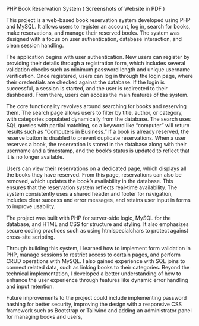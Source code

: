 PHP Book Reservation System ( Screenshots of Website in PDF )

This project is a web-based book reservation system developed using PHP and MySQL. It allows users to register an account, log in, search for books, make reservations, and manage their reserved books. The system was designed with a focus on user authentication, database interaction, and clean session handling.

The application begins with user authentication. New users can register by providing their details through a registration form, which includes several validation checks such as minimum password length and unique username verification. Once registered, users can log in through the login page, where their credentials are checked against the database. If the login is successful, a session is started, and the user is redirected to their dashboard. From there, users can access the main features of the system.

The core functionality revolves around searching for books and reserving them. The search page allows users to filter by title, author, or category, with categories populated dynamically from the database. The search uses SQL queries with partial matching, so a keyword like “computer” will return results such as “Computers in Business.” If a book is already reserved, the reserve button is disabled to prevent duplicate reservations. When a user reserves a book, the reservation is stored in the database along with their username and a timestamp, and the book’s status is updated to reflect that it is no longer available.

Users can view their reservations on a dedicated page, which displays all the books they have reserved. From this page, reservations can also be removed, which updates the book’s availability in the database. This ensures that the reservation system reflects real-time availability. The system consistently uses a shared header and footer for navigation, includes clear success and error messages, and retains user input in forms to improve usability.

The project was built with PHP for server-side logic, MySQL for the database, and HTML and CSS for structure and styling. It also emphasizes secure coding practices such as using htmlspecialchars to protect against cross-site scripting.

Through building this system, I learned how to implement form validation in PHP, manage sessions to restrict access to certain pages, and perform CRUD operations with MySQL. I also gained experience with SQL joins to connect related data, such as linking books to their categories. Beyond the technical implementation, I developed a better understanding of how to enhance the user experience through features like dynamic error handling and input retention.

Future improvements to the project could include implementing password hashing for better security, improving the design with a responsive CSS framework such as Bootstrap or Tailwind and adding an administrator panel for managing books and users, 



